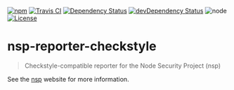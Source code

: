 [![npm](https://img.shields.io/npm/v/nsp-reporter-checkstyle.svg?maxAge=2592000&style=flat-square)](https://www.npmjs.com/package/nsp-reporter-checkstyle)
[![Travis CI](https://img.shields.io/travis/pigulla/nsp-reporter-checkstyle/master.svg?maxAge=2592000&style=flat-square)](https://travis-ci.org/pigulla/nsp-reporter-checkstyle)
[![Dependency Status](https://img.shields.io/david/pigulla/nsp-reporter-checkstyle.svg?maxAge=2592000&style=flat-square)](https://david-dm.org/pigulla/nsp-reporter-checkstyle#info=dependencies)
[![devDependency Status](https://img.shields.io/david/dev/pigulla/nsp-reporter-checkstyle.svg?maxAge=2592000&style=flat-square)](https://david-dm.org/pigulla/nsp-reporter-checkstyle#info=devDependencies)
![node](https://img.shields.io/node/v/nsp-reporter-checkstyle.svg?maxAge=2592000&style=flat-square)
[![License](https://img.shields.io/npm/l/nsp-reporter-checkstyle.svg?maxAge=2592000&style=flat-square)](https://github.com/pigulla/nsp-reporter-checkstyle/blob/master/LICENSE)

# nsp-reporter-checkstyle

> Checkstyle-compatible reporter for the Node Security Project (nsp)

See the [nsp](https://github.com/nodesecurity/nsp) website for more information.
